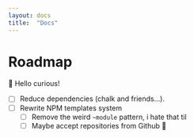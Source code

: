 ```yaml
---
layout: docs
title:  "Docs"
---
```


# Roadmap

<span>
  👋 Hello curious!
</span>

- [ ] Reduce dependencies (chalk and friends...).
- [ ] Rewrite NPM templates system
  - [ ] Remove the weird `~module` pattern, i hate that til
  - [ ] Maybe accept repositories from Github 🤔
